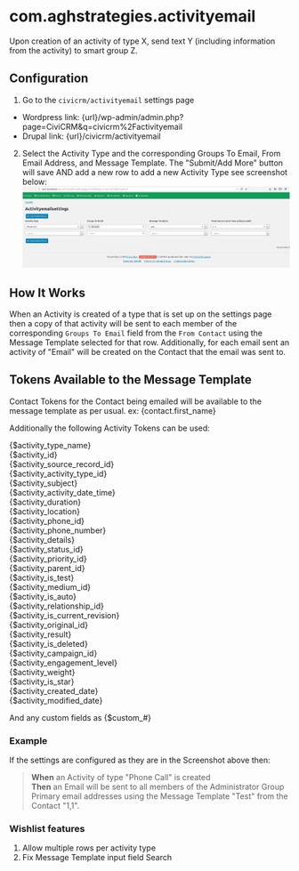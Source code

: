 # com.aghstrategies.activityemail
Upon creation of an activity of type X, send text Y (including information from the activity) to smart group Z.

## Configuration
1. Go to the `civicrm/activityemail` settings page
  + Wordpress link: {url}/wp-admin/admin.php?page=CiviCRM&q=civicrm%2Factivityemail
  + Drupal link: {url}/civicrm/activityemail
2. Select the Activity Type and the corresponding Groups To Email, From Email Address, and Message Template. The "Submit/Add More" button will save AND add a new row to add a new Activity Type see screenshot below:
![screenshot of settings page.](images/settingsPage.png)

## How It Works
When an Activity is created of a type that is set up on the settings page
then a copy of that activity will be sent to each member of the corresponding `Groups To Email` field
from the `From Contact`
using the Message Template selected for that row.
Additionally, for each email sent an activity of "Email" will be created on the Contact that the email was sent to.

## Tokens Available to the Message Template
Contact Tokens for the Contact being emailed will be available to the message template as per usual. ex: {contact.first_name}

Additionally the following Activity Tokens can be used:

{$activity_type_name}  
{$activity_id}  
{$activity_source_record_id}  
{$activity_activity_type_id}  
{$activity_subject}  
{$activity_activity_date_time}  
{$activity_duration}  
{$activity_location}  
{$activity_phone_id}  
{$activity_phone_number}  
{$activity_details}  
{$activity_status_id}  
{$activity_priority_id}  
{$activity_parent_id}  
{$activity_is_test}  
{$activity_medium_id}  
{$activity_is_auto}  
{$activity_relationship_id}  
{$activity_is_current_revision}  
{$activity_original_id}  
{$activity_result}  
{$activity_is_deleted}  
{$activity_campaign_id}  
{$activity_engagement_level}  
{$activity_weight}  
{$activity_is_star}  
{$activity_created_date}  
{$activity_modified_date}  

And any custom fields as
{$custom_#}

### Example
If the settings are configured as they are in the Screenshot above then:

>**When** an Activity of type "Phone Call" is created  
>**Then** an Email will be sent to all members of the Administrator Group Primary email addresses using the Message Template "Test" from the Contact "1,1".

### Wishlist features
1. Allow multiple rows per activity type
2. Fix Message Template input field Search

